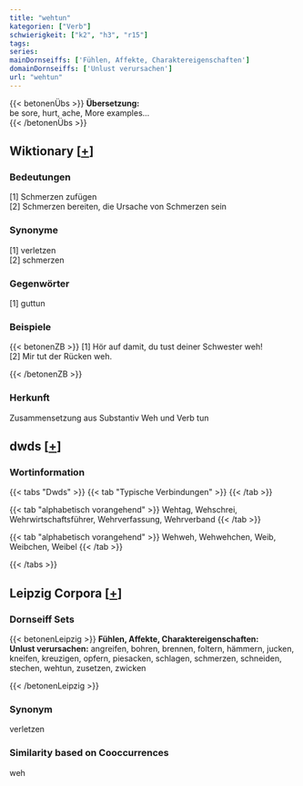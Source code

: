 ```yaml
---
title: "wehtun"
kategorien: ["Verb"]
schwierigkeit: ["k2", "h3", "r15"]
tags:
series:
mainDornseiffs: ['Fühlen, Affekte, Charaktereigenschaften']
domainDornseiffs: ['Unlust verursachen']
url: "wehtun"
---
```


{{< betonenÜbs >}}
**Übersetzung:**  
be sore, hurt, ache, More examples...  
{{< /betonenÜbs >}}

## Wiktionary [[+](https://de.wiktionary.org/wiki/wehtun)]

### Bedeutungen
[1] Schmerzen zufügen  
[2] Schmerzen bereiten, die Ursache von Schmerzen sein  

### Synonyme
[1] verletzen  
[2] schmerzen  

### Gegenwörter
[1] guttun  

### Beispiele
{{< betonenZB >}}
[1] Hör auf damit, du tust deiner Schwester weh!  
[2] Mir tut der Rücken weh.  

{{< /betonenZB >}}
### Herkunft
Zusammensetzung aus Substantiv Weh und Verb tun  



## dwds [[+](https://www.dwds.de/wb/wehtun)]

### Wortinformation
{{< tabs "Dwds" >}}
{{< tab "Typische Verbindungen" >}}
{{< /tab >}}

{{< tab "alphabetisch vorangehend" >}}
Wehtag, Wehschrei, Wehrwirtschaftsführer, Wehrverfassung, Wehrverband
{{< /tab >}}

{{< tab "alphabetisch vorangehend" >}}
Wehweh, Wehwehchen, Weib, Weibchen, Weibel
{{< /tab >}}

{{< /tabs >}}

## Leipzig Corpora [[+](https://corpora.uni-leipzig.de/en/res?word=wehtun&corpusId=deu_newscrawl-public_2018)]

### Dornseiff Sets
{{< betonenLeipzig >}}
**Fühlen, Affekte, Charaktereigenschaften:**  
**Unlust verursachen:** angreifen, bohren, brennen, foltern, hämmern, jucken, kneifen, kreuzigen, opfern, piesacken, schlagen, schmerzen, schneiden, stechen, wehtun, zusetzen, zwicken  

{{< /betonenLeipzig >}}

### Synonym
verletzen


### Similarity based on Cooccurrences
weh

